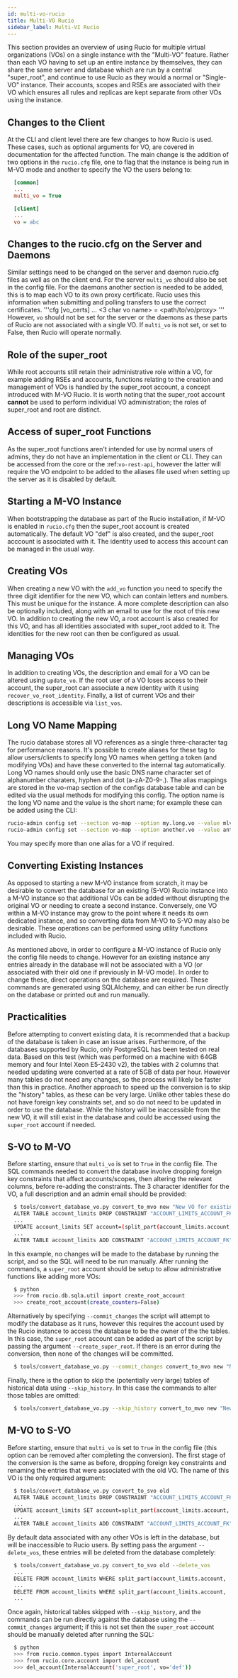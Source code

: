 ```yaml
---
id: multi-vo-rucio
title: Multi-VO Rucio
sidebar_label: Multi-VI Rucio
---
```


This section provides an overview of using Rucio for multiple virtual organizations (VOs) on a single instance with the "Multi-VO" feature. Rather than each VO having to set up
an entire instance by themselves, they can share the same server and database which are run by a central "super_root", and continue to use Rucio as they would a normal or
"Single-VO" instance. Their accounts, scopes and RSEs are associated with their VO which ensures all rules and replicas are kept separate from other VOs using the instance.


## Changes to the Client

At the CLI and client level there are few changes to how Rucio is used. These cases, such as optional arguments for VO, are covered in documentation for the affected function. The
main change is the addition of two options in the `rucio.cfg` file, one to flag that the instance is being run in M-VO mode and another to specify the VO the users belong to:
```cfg
  [common]
  ...
  multi_vo = True

  [client]
  ...
  vo = abc
```

## Changes to the rucio.cfg on the Server and Daemons
Similar settings need to be changed on the server and daemon rucio.cfg files as well as on the client end.
For the server `multi_vo` should also be set in the config file.
For the daemons another section is needed to be added, this is to map each VO to its own proxy certificate. Rucio uses this information when submitting and polling transfers to use the correct certificates.
'''cfg
  [vo_certs]
  ...
  <3 char vo name> = <path/to/vo/proxy>
'''
However, `vo` should not be set for the server or the daemons as these parts of Rucio are not associated
with a single VO. If `multi_vo` is not set, or set to False, then Rucio will operate normally.


## Role of the super_root

While root accounts still retain their administrative role within a VO, for example adding RSEs and accounts, functions relating to the creation and management of VOs is handled
by the super_root account, a concept introduced with M-VO Rucio. It is worth noting that the super_root account **cannot** be used to perform individual VO administration; the
roles of super_root and root are distinct.


## Access of super_root Functions

As the super_root functions aren't intended for use by normal users of admins, they do not have an implementation in the client or CLI. They can be accessed from the core or the
:ref:`vo-rest-api`, however the latter will require the VO endpoint to be added to the aliases file used when setting up the server as it is disabled by default.


## Starting a M-VO Instance

When bootstrapping the database as part of the Rucio installation, if M-VO is enabled in `rucio.cfg` then the super_root account is created automatically. The default VO "def"
is also created, and the super_root acccount is associated with it. The identity used to access this account can be managed in the usual way.


## Creating VOs

When creating a new VO with the `add_vo` function you need to specify the three digit identifier for the new VO, which can contain letters and numbers. This must be unique for
the instance. A more complete description can also be optionally included, along with an email to use for the root of this new VO. In addition to creating the new VO, a root
account is also created for this VO, and has all identities associated with super_root added to it. The identities for the new root can then be configured as usual.


## Managing VOs

In addition to creating VOs, the description and email for a VO can be altered using `update_vo`. If the root user of a VO loses access to their account, the super_root can
associate a new identity with it using `recover_vo_root_identity`. Finally, a list of current VOs and their descriptions is accessible via `list_vos`.


## Long VO Name Mapping

The rucio database stores all VO references as a single three-character tag for performance reasons. It's possible to create aliases for these tag to allow users/clients to
specify long VO names when getting a token (and modifying VOs) and have these converted to the internal tag automatically. Long VO names should only use the basic DNS name
character set of alphanumber charaters, hyphen and dot (a-zA-Z0-9-.). The alias mappings are stored in the vo-map section of the configs database table and can be edited via
the usual methods for modifying this config. The option name is the long VO name and the value is the short name; for example these can be added using the CLI:

```bash
rucio-admin config set --section vo-map --option my.long.vo --value mlv
rucio-admin config set --section vo-map --option another.vo --value ant
```

You may specify more than one alias for a VO if required.


## Converting Existing Instances

As opposed to starting a new M-VO instance from scratch, it may be desirable to
convert the database for an existing (S-VO) Rucio instance into a M-VO instance
so that additional VOs can be added without disrupting the original VO or
needing to create a second instance. Conversely, one VO within a M-VO instance may
grow to the point where it needs its own dedicated instance, and so converting
data from M-VO to S-VO may also be desirable. These operations can be performed
using utility functions included with Rucio.

As mentioned above, in order to configure a M-VO instance of Rucio only the
config file needs to change. However for an existing instance any entries already
in the database will not be associated with a VO (or associated with their old
one if previously in M-VO mode). In order to change these, direct operations on
the database are required. These commands are generated using SQLAlchemy, and
can either be run directly on the database or printed out and run manually.

## Practicalities

Before attempting to convert existing data, it is recommended that a backup of
the database is taken in case an issue arises. Furthermore, of the databases
supported by Rucio, only PostgreSQL has been tested on real data. Based on this
test (which was performed on a machine with 64GB memory and four Intel Xeon E5-2430 v2),
the tables with 2 columns that needed updating were converted at a rate of 5GB
of data per hour. However many tables do not need any changes, so the process
will likely be faster than this in practice. Another approach to speed up the
conversion is to skip the "history" tables, as these can be very large. Unlike
other tables these do not have foreign key constraints set, and so do not need
to be updated in order to use the database. While the history will be
inaccessible from the new VO, it will still exist in the database and could be
accessed using the `super_root` account if needed.

## S-VO to M-VO

Before starting, ensure that `multi_vo` is set to `True` in the config file.
The SQL commands needed to convert the database involve dropping foreign key
constraints that affect accounts/scopes, then altering the relevant columns,
before re-adding the constraints. The 3 character identifier for the VO, a full
description and an admin email should be provided:
```bash
  $ tools/convert_database_vo.py convert_to_mvo new "New VO for existing data" rucio@email.com
  ALTER TABLE account_limits DROP CONSTRAINT "ACCOUNT_LIMITS_ACCOUNT_FK";
  ...
  UPDATE account_limits SET account=(split_part(account_limits.account, '@', 1) || CAST('@new' AS CHAR(4))) WHERE split_part(account_limits.account, '@', 2) = '';
  ...
  ALTER TABLE account_limits ADD CONSTRAINT "ACCOUNT_LIMITS_ACCOUNT_FK" FOREIGN KEY(account) REFERENCES accounts (account);
```
In this example, no changes will be made to the database by running the script,
and so the SQL will need to be run manually. After running the commands, a
`super_root` account should be setup to allow administrative functions like
adding more VOs:
```bash
  $ python
  >>> from rucio.db.sqla.util import create_root_account
  >>> create_root_account(create_counters=False)
```
Alternatively by specifying `--commit_changes` the script will attempt to
modify the database as it runs, however this requires the account used by the
Rucio instance to access the database to be the owner of the the tables. In
this case, the `super_root` account can be added as part of the script by
passing the argument `--create_super_root`. If there is an error during the
conversion, then none of the changes will be committed.
```bash
  $ tools/convert_database_vo.py --commit_changes convert_to_mvo new "New VO for existing data" rucio@email.com --create_super_root
```
Finally, there is the option to skip the (potentially very large) tables of
historical data using `--skip_history`. In this case the commands to alter
those tables are omitted:
```bash
  $ tools/convert_database_vo.py --skip_history convert_to_mvo new "New VO for existing data" rucio@email.com
```

## M-VO to S-VO

Before starting, ensure that `multi_vo` is set to `True` in the config file
(this option can be removed after completing the conversion). The first stage
of the conversion is the same as before, dropping foreign key constraints and
renaming the entries that were associated with the old VO. The name of this VO
is the only required argument:
```bash
  $ tools/convert_database_vo.py convert_to_svo old
  ALTER TABLE account_limits DROP CONSTRAINT "ACCOUNT_LIMITS_ACCOUNT_FK";
  ...
  UPDATE account_limits SET account=split_part(account_limits.account, '@', 1) WHERE split_part(account_limits.account, '@', 2) = 'old';
  ...
  ALTER TABLE account_limits ADD CONSTRAINT "ACCOUNT_LIMITS_ACCOUNT_FK" FOREIGN KEY(account) REFERENCES accounts (account);
```
By default data associated with any other VOs is left in the database, but will be
inaccessible to Rucio users. By setting pass the argument `--delete_vos`, these
entries will be deleted from the database completely:
```bash
  $ tools/convert_database_vo.py convert_to_svo old --delete_vos
  ...
  DELETE FROM account_limits WHERE split_part(account_limits.account, '@', 2) = 'xyz';
  ...
  DELETE FROM account_limits WHERE split_part(account_limits.account, '@', 2) = '123';
  ...
```
Once again, historical tables skipped with `--skip_history`, and the commands
can be run directly against the database using the `--commit_changes` argument;
if this is not set then the `super_root` account should be manually deleted
after running the SQL:
```bash
  $ python
  >>> from rucio.common.types import InternalAccount
  >>> from rucio.core.account import del_account
  >>> del_account(InternalAccount('super_root', vo='def'))
```
